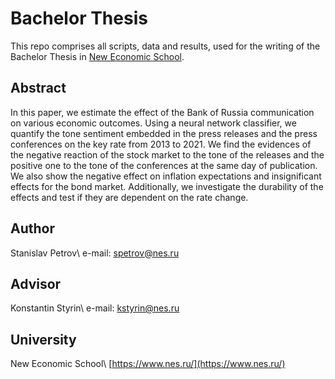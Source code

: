 # Bachelor Thesis

This repo comprises all scripts, data and results, used for the writing of the Bachelor Thesis in [New Economic School](https://www.nes.ru/).

## Abstract
In this paper, we estimate the effect of the Bank of Russia communication on various economic outcomes. Using a neural network classifier, we quantify the tone sentiment embedded in the press releases and the press conferences on the key rate from 2013 to 2021. We find the evidences of the negative reaction of the stock market to the tone of the releases and the positive one to the tone of the conferences at the same day of publication. We also show the negative effect on inflation expectations and insignificant effects for the bond market. Additionally, we investigate the durability of the effects and test if they are dependent on the rate change.

## Author
Stanislav Petrov\\
e-mail: spetrov@nes.ru

## Advisor
Konstantin Styrin\\
e-mail: kstyrin@nes.ru

## University
New Economic School\\
[https://www.nes.ru/](https://www.nes.ru/)
